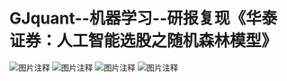 # GJquant--机器学习--研报复现《华泰证券：人工智能选股之随机森林模型》

![图片注释](http://storage-uqer.datayes.com/5b0e30e964180801106141b1/61583e40-e886-11e8-a01e-0242ac140002)
![图片注释](http://storage-uqer.datayes.com/5b0e30e964180801106141b1/6596445c-e886-11e8-a493-0242ac140002)
![图片注释](http://storage-uqer.datayes.com/5b0e30e964180801106141b1/6a007012-e886-11e8-a01e-0242ac140002)
![图片注释](http://storage-uqer.datayes.com/5b0e30e964180801106141b1/6e5a180c-e886-11e8-a01e-0242ac140002)
